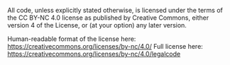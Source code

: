 All code, unless explicitly stated otherwise, is licensed under the terms of the CC BY-NC 4.0 license as published by Creative Commons, either version 4 of the License, or (at your option) any later version. 

Human-readable format of the license here: https://creativecommons.org/licenses/by-nc/4.0/
Full license here: https://creativecommons.org/licenses/by-nc/4.0/legalcode
